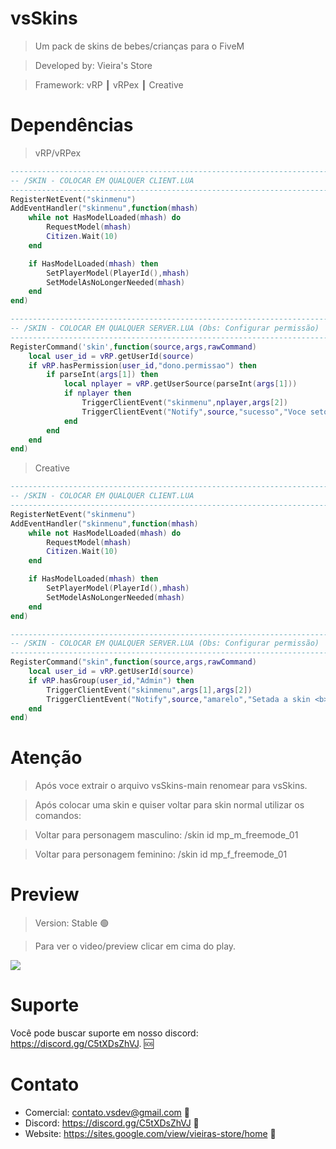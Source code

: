 # vsSkins

> Um pack de skins de bebes/crianças para o FiveM

> Developed by: Vieira's Store

> Framework: vRP ┃ vRPex ┃ Creative

# Dependências

> vRP/vRPex

```lua
-------------------------------------------------------------------------
-- /SKIN - COLOCAR EM QUALQUER CLIENT.LUA
-------------------------------------------------------------------------
RegisterNetEvent("skinmenu")
AddEventHandler("skinmenu",function(mhash)
    while not HasModelLoaded(mhash) do
        RequestModel(mhash)
        Citizen.Wait(10)
    end

    if HasModelLoaded(mhash) then
        SetPlayerModel(PlayerId(),mhash)
        SetModelAsNoLongerNeeded(mhash)
    end
end)
```


```lua
-------------------------------------------------------------------------
-- /SKIN - COLOCAR EM QUALQUER SERVER.LUA (Obs: Configurar permissão)
-------------------------------------------------------------------------
RegisterCommand('skin',function(source,args,rawCommand)
    local user_id = vRP.getUserId(source)
    if vRP.hasPermission(user_id,"dono.permissao") then
        if parseInt(args[1]) then
            local nplayer = vRP.getUserSource(parseInt(args[1]))
            if nplayer then
                TriggerClientEvent("skinmenu",nplayer,args[2])
                TriggerClientEvent("Notify",source,"sucesso","Voce setou a skin <b>"..args[2].."</b> no passaporte <b>"..parseInt(args[1]).."</b>.")
            end
        end
    end
end)
```

> Creative

```lua
-------------------------------------------------------------------------
-- /SKIN - COLOCAR EM QUALQUER CLIENT.LUA
-------------------------------------------------------------------------
RegisterNetEvent("skinmenu")
AddEventHandler("skinmenu",function(mhash)
    while not HasModelLoaded(mhash) do
        RequestModel(mhash)
        Citizen.Wait(10)
    end

    if HasModelLoaded(mhash) then
        SetPlayerModel(PlayerId(),mhash)
        SetModelAsNoLongerNeeded(mhash)
    end
end)
```


```lua
-------------------------------------------------------------------------
-- /SKIN - COLOCAR EM QUALQUER SERVER.LUA (Obs: Configurar permissão)
-------------------------------------------------------------------------
RegisterCommand("skin",function(source,args,rawCommand)
    local user_id = vRP.getUserId(source)
	if vRP.hasGroup(user_id,"Admin") then
		TriggerClientEvent("skinmenu",args[1],args[2])
		TriggerClientEvent("Notify",source,"amarelo","Setada a skin <b>"..args[2].."</b> no passaporte <b>"..parseInt(args[1]).."</b>.",5000)
    end
end)
```

# Atenção

> Após voce extrair o arquivo vsSkins-main renomear para vsSkins.

> Após colocar uma skin e quiser voltar para skin normal utilizar os comandos:

> Voltar para personagem masculino: /skin id mp_m_freemode_01

> Voltar para personagem feminino: /skin id mp_f_freemode_01

# Preview

> Version: Stable 🟢

> Para ver o video/preview clicar em cima do play.

<a href="https://www.youtube.com/watch?v=UdtGxifTXbU&t=42s" target="blank">
      <img align="center" src="https://cdn.discordapp.com/attachments/1025184841370714183/1025205129101717565/unknown.png"/>
</a>

# Suporte
Você pode buscar suporte em nosso discord: https://discord.gg/C5tXDsZhVJ. 🆘

# Contato
- Comercial: contato.vsdev@gmail.com 🧾
- Discord: https://discord.gg/C5tXDsZhVJ 🧾
- Website: https://sites.google.com/view/vieiras-store/home 🧾

